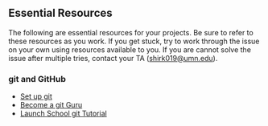 ## Essential Resources

The following are essential resources for your projects. Be sure to refer to these resources as you work. If you get stuck, try to work through the issue on your own using resources available to you. If you are cannot solve the issue after multiple tries, contact your TA (shirk019@umn.edu). 

### git and GitHub
* [Set up git](https://help.github.com/en/articles/set-up-git)
* [Become a git Guru](https://www.atlassian.com/git/tutorials)
* [Launch School git Tutorial](https://launchschool.com/books/git/read/introduction)
